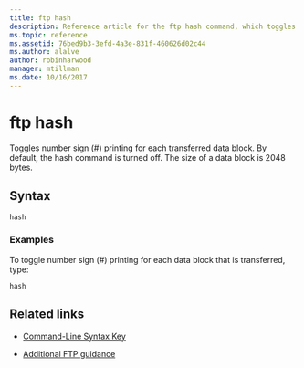 ```yaml
---
title: ftp hash
description: Reference article for the ftp hash command, which toggles number sign (#) printing for each transferred data block.
ms.topic: reference
ms.assetid: 76bed9b3-3efd-4a3e-831f-460626d02c44
ms.author: alalve
author: robinharwood
manager: mtillman
ms.date: 10/16/2017
---
```


# ftp hash



Toggles number sign (#) printing for each transferred data block. By default, the hash command is turned off. The size of a data block is 2048 bytes.

## Syntax

```
hash
```

### Examples

To toggle number sign (#) printing for each data block that is transferred, type:

```
hash
```

## Related links

- [Command-Line Syntax Key](command-line-syntax-key.md)

- [Additional FTP guidance](/previous-versions/orphan-topics/ws.10/cc756013(v=ws.10))
